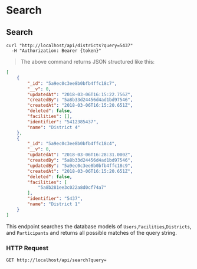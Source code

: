# Search

## Search

```shell
curl "http://localhost/api/districts?query=5437"
  -H "Authorization: Bearer {token}"
```

> The above command returns JSON structured like this:

```json
[
    {
        "_id": "5a9ec0c3ee8b0bfb4ffc18c7",
        "__v": 0,
        "updatedAt": "2018-03-06T16:15:22.756Z",
        "createdBy": "5a8b33d24456d4ad1bd97546",
        "createdAt": "2018-03-06T16:15:20.651Z",
        "deleted": false,
        "facilities": [],
        "identifier": "5412385437",
        "name": "District 4"
    },
    {
        "_id": "5a9ec0c3ee8b0bfb4ffc18c4",
        "__v": 0,
        "updatedAt": "2018-03-06T16:28:31.000Z",
        "createdBy": "5a8b33d24456d4ad1bd97546",
        "updatedBy": "5a9ec0c3ee8b0bfb4ffc18c9",
        "createdAt": "2018-03-06T16:15:20.651Z",
        "deleted": false,
        "facilities": [
            "5a8b281ee3c022a8d0cf74a7"
        ],
        "identifier": "5437",
        "name": "District 1"
    }
]
```

This endpoint searches the database models of `Users`,`Facilities`,`Districts`, and `Participants` and returns all possible matches of the query string.

### HTTP Request

`GET http://localhost/api/search?query=`

